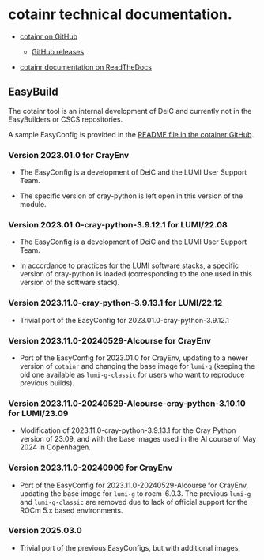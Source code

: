 # cotainr technical documentation.

-   [cotainr on GitHub](https://github.com/DeiC-HPC/cotainr)

    -   [GitHub releases](https://github.com/DeiC-HPC/cotainr/releases)

-   [cotainr documentation on ReadTheDocs](https://cotainr.readthedocs.io/en/latest/)


## EasyBuild

The cotainr tool is an internal development of DeiC and currently not in the EasyBuilders
or CSCS repositories.

A sample EasyConfig is provided in the 
[README file in the cotainer GitHub](https://github.com/DeiC-HPC/cotainr/blob/main/README.md).

### Version 2023.01.0 for CrayEnv

-   The EasyConfig is a development of DeiC and the LUMI User Support Team.

-   The specific version of cray-python is left open in this version of the module.


### Version 2023.01.0-cray-python-3.9.12.1 for LUMI/22.08

-   The EasyConfig is a development of DeiC and the LUMI User Support Team.

-   In accordance to practices for the LUMI software stacks, a specific version of 
    cray-python is loaded (corresponding to the one used in this version of the
    software stack).

### Version 2023.11.0-cray-python-3.9.13.1 for LUMI/22.12

-   Trivial port of the EasyConfig for 2023.01.0-cray-python-3.9.12.1


### Version 2023.11.0-20240529-AIcourse for CrayEnv

-   Port of the EasyConfig for 2023.01.0 for CrayEnv, updating to a newer
    version of `cotainr` and changing the base image for `lumi-g` (keeping the old one
    available as `lumi-g-classic` for users who want to reproduce previous builds).


### Version 2023.11.0-20240529-AIcourse-cray-python-3.10.10 for LUMI/23.09

-   Modification of 2023.11.0-cray-python-3.9.13.1 for the Cray Python version of 23.09,
    and with the base images used in the AI course of May 2024 in Copenhagen.

### Version 2023.11.0-20240909 for CrayEnv

-   Port of the EasyConfig for 2023.11.0-20240529-AIcourse for CrayEnv, updating the base
    image for `lumi-g` to rocm-6.0.3. The previous `lumi-g` and `lumi-g-classic` are
    removed due to lack of official support for the ROCm 5.x based environments.
    
### Version 2025.03.0

-   Trivial port of the previous EasyConfigs, but with additional images.
    
    
